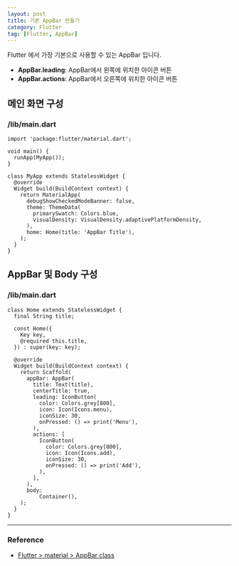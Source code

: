 ```yaml
---
layout: post
title: 기본 AppBar 만들기
category: Flutter
tag: [Flutter, AppBar]
---
```


Flutter 에서 가장 기본으로 사용할 수 있는 AppBar 입니다. 

- **AppBar.leading**: AppBar에서 왼쪽에 위치한 아이콘 버튼
- **AppBar.actions**: AppBar에서 오른쪽에 위치한 아이콘 버튼

## 메인 화면 구성
### /lib/main.dart
```
import 'package:flutter/material.dart';

void main() {
  runApp(MyApp());
}

class MyApp extends StatelessWidget {
  @override
  Widget build(BuildContext context) {
    return MaterialApp(
      debugShowCheckedModeBanner: false,
      theme: ThemeData(
        primarySwatch: Colors.blue,
        visualDensity: VisualDensity.adaptivePlatformDensity,
      ),
      home: Home(title: 'AppBar Title'),
    );
  }
}
```

## AppBar 및 Body 구성
### /lib/main.dart
```
class Home extends StatelessWidget {
  final String title;

  const Home({
    Key key,
    @required this.title,
  }) : super(key: key);

  @override
  Widget build(BuildContext context) {
    return Scaffold(
      appBar: AppBar(
        title: Text(title),
        centerTitle: true,
        leading: IconButton(
          color: Colors.grey[800],
          icon: Icon(Icons.menu),
          iconSize: 30,
          onPressed: () => print('Menu'),
        ),
        actions: [
          IconButton(
            color: Colors.grey[800],
            icon: Icon(Icons.add),
            iconSize: 30,
            onPressed: () => print('Add'),
          ),
        ],
      ),
      body:
          Container(),
    );
  }
}
```

***
### Reference
- [Flutter > material > AppBar class
](https://api.flutter.dev/flutter/material/AppBar-class.html)